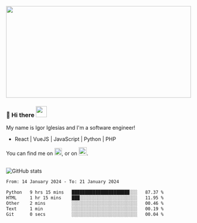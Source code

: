 <img src="https://c.tenor.com/KjVxfRrrncUAAAAd/matrix.gif" width="100%" height="250px">

### 🔭 Hi there <img src="https://raw.githubusercontent.com/MartinHeinz/MartinHeinz/master/wave.gif" width="30px">


My name is Igor Iglesias and I'm a software engineer!
<br>

<ul>
  <li> React | VueJS | JavaScript | Python | PHP </li>
</ul>
You can find me on <a href="https://twitter.com/IgorIglesias5"><img src="https://i.imgur.com/JLLlB5S.png" width="20px"></a>, or on <a href="https://www.linkedin.com/in/igor-iglesias-62478428/"><img src="https://i.imgur.com/PXyIkWx.png" width="22px"></a>.

<br>
<br>

![GitHub stats](https://github-readme-stats.vercel.app/api?username=igoiglesias&show_icons=true&count_private=true&theme=chartreuse-dark&hide_title=true)

<!--START_SECTION:waka-->

```txt
From: 14 January 2024 - To: 21 January 2024

Python   9 hrs 15 mins   ██████████████████████░░░   87.37 %
HTML     1 hr 15 mins    ███░░░░░░░░░░░░░░░░░░░░░░   11.95 %
Other    2 mins          ░░░░░░░░░░░░░░░░░░░░░░░░░   00.46 %
Text     1 min           ░░░░░░░░░░░░░░░░░░░░░░░░░   00.19 %
Git      0 secs          ░░░░░░░░░░░░░░░░░░░░░░░░░   00.04 %
```

<!--END_SECTION:waka-->
